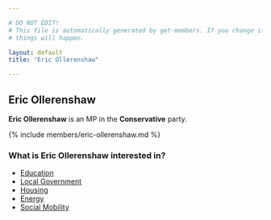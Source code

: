 ```yaml
---

# DO NOT EDIT!
# This file is automatically generated by get-members. If you change it, bad
# things will happen.

layout: default
title: "Eric Ollerenshaw"

---
```


## Eric Ollerenshaw

**Eric Ollerenshaw** is an MP in the **Conservative** party.

{% include members/eric-ollerenshaw.md %}

### What is Eric Ollerenshaw interested in?


* [Education](/interests/education.html)
* [Local Government](/interests/local-government.html)
* [Housing](/interests/housing.html)
* [Energy](/interests/energy.html)
* [Social Mobility](/interests/social-mobility.html)
